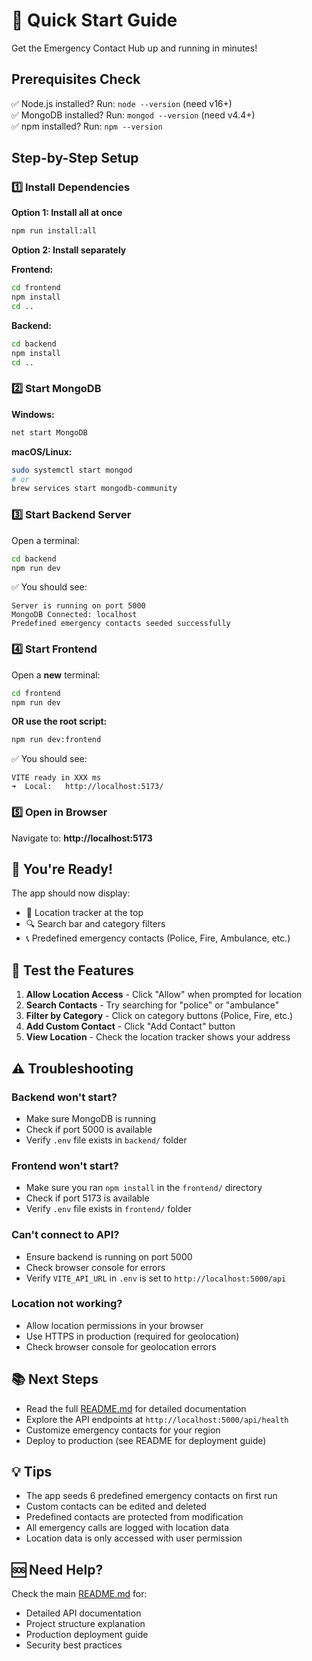 # 🚀 Quick Start Guide

Get the Emergency Contact Hub up and running in minutes!

## Prerequisites Check

✅ Node.js installed? Run: `node --version` (need v16+)  
✅ MongoDB installed? Run: `mongod --version` (need v4.4+)  
✅ npm installed? Run: `npm --version`

## Step-by-Step Setup

### 1️⃣ Install Dependencies

**Option 1: Install all at once**
```bash
npm run install:all
```

**Option 2: Install separately**

**Frontend:**
```bash
cd frontend
npm install
cd ..
```

**Backend:**
```bash
cd backend
npm install
cd ..
```

### 2️⃣ Start MongoDB

**Windows:**
```bash
net start MongoDB
```

**macOS/Linux:**
```bash
sudo systemctl start mongod
# or
brew services start mongodb-community
```

### 3️⃣ Start Backend Server

Open a terminal:
```bash
cd backend
npm run dev
```

✅ You should see:
```
Server is running on port 5000
MongoDB Connected: localhost
Predefined emergency contacts seeded successfully
```

### 4️⃣ Start Frontend

Open a **new** terminal:
```bash
cd frontend
npm run dev
```

**OR use the root script:**
```bash
npm run dev:frontend
```

✅ You should see:
```
VITE ready in XXX ms
➜  Local:   http://localhost:5173/
```

### 5️⃣ Open in Browser

Navigate to: **http://localhost:5173**

## 🎉 You're Ready!

The app should now display:
- 📍 Location tracker at the top
- 🔍 Search bar and category filters
- 📞 Predefined emergency contacts (Police, Fire, Ambulance, etc.)

## 🧪 Test the Features

1. **Allow Location Access** - Click "Allow" when prompted for location
2. **Search Contacts** - Try searching for "police" or "ambulance"
3. **Filter by Category** - Click on category buttons (Police, Fire, etc.)
4. **Add Custom Contact** - Click "Add Contact" button
5. **View Location** - Check the location tracker shows your address

## ⚠️ Troubleshooting

### Backend won't start?
- Make sure MongoDB is running
- Check if port 5000 is available
- Verify `.env` file exists in `backend/` folder

### Frontend won't start?
- Make sure you ran `npm install` in the `frontend/` directory
- Check if port 5173 is available
- Verify `.env` file exists in `frontend/` folder

### Can't connect to API?
- Ensure backend is running on port 5000
- Check browser console for errors
- Verify `VITE_API_URL` in `.env` is set to `http://localhost:5000/api`

### Location not working?
- Allow location permissions in your browser
- Use HTTPS in production (required for geolocation)
- Check browser console for geolocation errors

## 📚 Next Steps

- Read the full [README.md](README.md) for detailed documentation
- Explore the API endpoints at `http://localhost:5000/api/health`
- Customize emergency contacts for your region
- Deploy to production (see README for deployment guide)

## 💡 Tips

- The app seeds 6 predefined emergency contacts on first run
- Custom contacts can be edited and deleted
- Predefined contacts are protected from modification
- All emergency calls are logged with location data
- Location data is only accessed with user permission

## 🆘 Need Help?

Check the main [README.md](README.md) for:
- Detailed API documentation
- Project structure explanation
- Production deployment guide
- Security best practices
